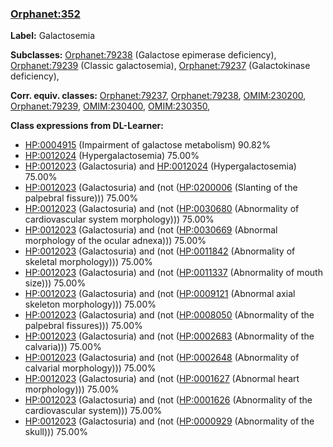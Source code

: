 
### [Orphanet:352](http://www.orpha.net/ORDO/Orphanet_352)
**Label:** Galactosemia

**Subclasses:** [Orphanet:79238](http://www.orpha.net/ORDO/Orphanet_79238) (Galactose epimerase deficiency), [Orphanet:79239](http://www.orpha.net/ORDO/Orphanet_79239) (Classic galactosemia), [Orphanet:79237](http://www.orpha.net/ORDO/Orphanet_79237) (Galactokinase deficiency), 

**Corr. equiv. classes:** [Orphanet:79237](http://www.orpha.net/ORDO/Orphanet_79237), [Orphanet:79238](http://www.orpha.net/ORDO/Orphanet_79238), [OMIM:230200](http://purl.obolibrary.org/obo/OMIM_230200), [Orphanet:79239](http://www.orpha.net/ORDO/Orphanet_79239), [OMIM:230400](http://purl.obolibrary.org/obo/OMIM_230400), [OMIM:230350](http://purl.obolibrary.org/obo/OMIM_230350), 

**Class expressions from DL-Learner:**

- [HP:0004915](http://purl.obolibrary.org/obo/HP_0004915) (Impairment of galactose metabolism) 90.82%
- [HP:0012024](http://purl.obolibrary.org/obo/HP_0012024) (Hypergalactosemia) 75.00%
- [HP:0012023](http://purl.obolibrary.org/obo/HP_0012023) (Galactosuria) and [HP:0012024](http://purl.obolibrary.org/obo/HP_0012024) (Hypergalactosemia) 75.00%
- [HP:0012023](http://purl.obolibrary.org/obo/HP_0012023) (Galactosuria) and (not ([HP:0200006](http://purl.obolibrary.org/obo/HP_0200006) (Slanting of the palpebral fissure))) 75.00%
- [HP:0012023](http://purl.obolibrary.org/obo/HP_0012023) (Galactosuria) and (not ([HP:0030680](http://purl.obolibrary.org/obo/HP_0030680) (Abnormality of cardiovascular system morphology))) 75.00%
- [HP:0012023](http://purl.obolibrary.org/obo/HP_0012023) (Galactosuria) and (not ([HP:0030669](http://purl.obolibrary.org/obo/HP_0030669) (Abnormal morphology of the ocular adnexa))) 75.00%
- [HP:0012023](http://purl.obolibrary.org/obo/HP_0012023) (Galactosuria) and (not ([HP:0011842](http://purl.obolibrary.org/obo/HP_0011842) (Abnormality of skeletal morphology))) 75.00%
- [HP:0012023](http://purl.obolibrary.org/obo/HP_0012023) (Galactosuria) and (not ([HP:0011337](http://purl.obolibrary.org/obo/HP_0011337) (Abnormality of mouth size))) 75.00%
- [HP:0012023](http://purl.obolibrary.org/obo/HP_0012023) (Galactosuria) and (not ([HP:0009121](http://purl.obolibrary.org/obo/HP_0009121) (Abnormal axial skeleton morphology))) 75.00%
- [HP:0012023](http://purl.obolibrary.org/obo/HP_0012023) (Galactosuria) and (not ([HP:0008050](http://purl.obolibrary.org/obo/HP_0008050) (Abnormality of the palpebral fissures))) 75.00%
- [HP:0012023](http://purl.obolibrary.org/obo/HP_0012023) (Galactosuria) and (not ([HP:0002683](http://purl.obolibrary.org/obo/HP_0002683) (Abnormality of the calvaria))) 75.00%
- [HP:0012023](http://purl.obolibrary.org/obo/HP_0012023) (Galactosuria) and (not ([HP:0002648](http://purl.obolibrary.org/obo/HP_0002648) (Abnormality of calvarial morphology))) 75.00%
- [HP:0012023](http://purl.obolibrary.org/obo/HP_0012023) (Galactosuria) and (not ([HP:0001627](http://purl.obolibrary.org/obo/HP_0001627) (Abnormal heart morphology))) 75.00%
- [HP:0012023](http://purl.obolibrary.org/obo/HP_0012023) (Galactosuria) and (not ([HP:0001626](http://purl.obolibrary.org/obo/HP_0001626) (Abnormality of the cardiovascular system))) 75.00%
- [HP:0012023](http://purl.obolibrary.org/obo/HP_0012023) (Galactosuria) and (not ([HP:0000929](http://purl.obolibrary.org/obo/HP_0000929) (Abnormality of the skull))) 75.00%



